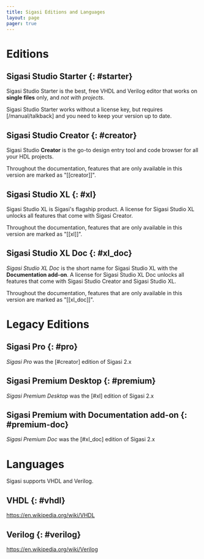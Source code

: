 ```yaml
---
title: Sigasi Editions and Languages
layout: page 
pager: true
---
```


# Editions

## Sigasi Studio Starter {: #starter}

Sigasi Studio Starter is the best, free VHDL and Verilog editor that works on **single files** only, and _not with projects_.

Sigasi Studio Starter works without a license key, but requires [/manual/talkback] and you need to keep your version up to date.

## Sigasi Studio Creator {: #creator}

Sigasi Studio **Creator** is the go-to design entry tool and code browser for all your HDL projects.

Throughout the documentation, features that are only available in this version are marked as "\[[creator]\]".

## Sigasi Studio XL {: #xl}

Sigasi Studio XL is Sigasi's flagship product. A license for Sigasi Studio XL unlocks all features that come with Sigasi Creator.

Throughout the documentation, features that are only available in this version are marked as "\[[xl]\]".

## Sigasi Studio XL Doc {: #xl_doc}

_Sigasi Studio XL Doc_ is the short name for Sigasi Studio XL with the **Documentation add-on**. A license for Sigasi Studio XL Doc unlocks all features that come with Sigasi Studio Creator and Sigasi Studio XL.

Throughout the documentation, features that are only available in this version are marked as "\[[xl_doc]\]".

# Legacy Editions

## Sigasi Pro {: #pro}

_Sigasi Pro_ was the [#creator] edition of Sigasi 2.x

## Sigasi Premium Desktop {: #premium}

_Sigasi Premium Desktop_ was the [#xl] edition of Sigasi 2.x

## Sigasi Premium with Documentation add-on {: #premium-doc}

_Sigasi Premium Doc_ was the [#xl_doc] edition of Sigasi 2.x

# Languages

Sigasi supports VHDL and Verilog.

## VHDL {: #vhdl}

<https://en.wikipedia.org/wiki/VHDL>

## Verilog {: #verilog}

<https://en.wikipedia.org/wiki/Verilog>
